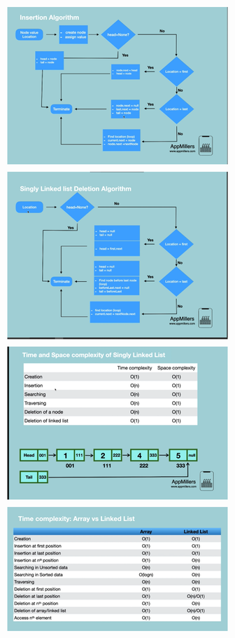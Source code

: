 <!-- What  is Linked list -->

<!-- - element of linked list are independent objects and are not contiguous
- The size of the linked list is variable
- insertion and removals in linked list are very efficient
- Random access -accessing an element is very efficient in arrays -->

<!--
Type of Linked list

    -Singly linked List
    -Circular Linked list
    -Doubly Linked List
    -Circular Doubly LInked List

 -->

<!-- Insertion algorithm  -->

![alt text](image.png)

<!-- best image to understand insertion algorithm at different location  -->

<!--  Traversal linked lis
![alt text](image-1.png)

 -->

![alt text](image-2.png)

<!-- This is also another image for showing different case of deletion in the linked list
 -it depicts  deletion at the beginning ,at any index and at the end of the linked list -->

![alt text](image-3.png)

<!-- Revision of LinkedList  -->

![alt text](image-4.png)

<!-- Comparison of LInkedLIst and Array -->
